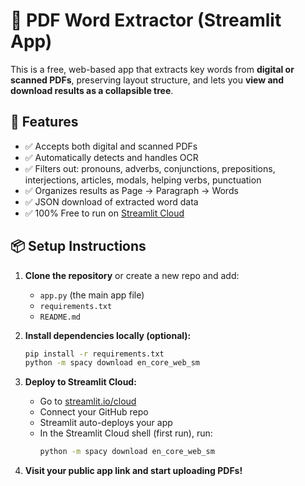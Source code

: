 # 📄 PDF Word Extractor (Streamlit App)

This is a free, web-based app that extracts key words from **digital or scanned PDFs**, preserving layout structure, and lets you **view and download results as a collapsible tree**.

## 🚀 Features

- ✅ Accepts both digital and scanned PDFs
- ✅ Automatically detects and handles OCR
- ✅ Filters out: pronouns, adverbs, conjunctions, prepositions, interjections, articles, modals, helping verbs, punctuation
- ✅ Organizes results as Page → Paragraph → Words
- ✅ JSON download of extracted word data
- ✅ 100% Free to run on [Streamlit Cloud](https://streamlit.io/cloud)

## 📦 Setup Instructions

1. **Clone the repository** or create a new repo and add:
    - `app.py` (the main app file)
    - `requirements.txt`
    - `README.md`

2. **Install dependencies locally (optional):**

    ```bash
    pip install -r requirements.txt
    python -m spacy download en_core_web_sm
    ```

3. **Deploy to Streamlit Cloud:**
    - Go to [streamlit.io/cloud](https://streamlit.io/cloud)
    - Connect your GitHub repo
    - Streamlit auto-deploys your app
    - In the Streamlit Cloud shell (first run), run:
      ```bash
      python -m spacy download en_core_web_sm
      ```

4. **Visit your public app link and start uploading PDFs!**
